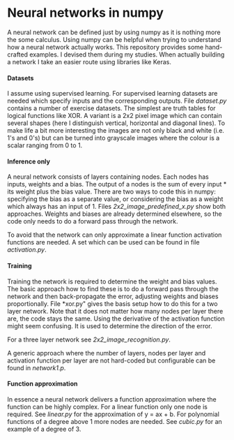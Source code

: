 # Neural networks in numpy

A neural network can be defined just by using numpy as it is nothing more the some calculus. Using numpy can be helpful when trying to understand how a neural network actually works. This repository provides some hand-crafted examples. I devised them during my studies. When actually building a network I take an easier route using libraries like Keras. 

#### Datasets
I assume using supervised learning. For supervised learning datasets are needed which specify inputs and the corresponding outputs. File *dataset.py* contains a number of exercise datasets. The simplest are truth tables for logical functions like XOR. A variant is a 2x2 pixel image which can contain several shapes (here I distinguish vertical, horizontal and diagonal lines). To make life a bit more interesting the images are not only black and white (i.e. 1's and 0's) but can be turned into grayscale images where the colour is a scalar ranging from 0 to 1.

#### Inference only
A neural network consists of layers containing nodes. Each nodes has inputs, weights and a bias. The output of a nodes is the sum of every input * its weight plus the bias value. There are two ways to code this in numpy: specifying the bias as a separate value, or considering the bias as a weight which always has an input of 1. Files *2x2_image_predefined_x.py* show both approaches. Weights and biases are already determined elsewhere, so the code only needs to do a forward pass through the network.

To avoid that the network can only approximate a linear function activation functions are needed. A set which can be used can be found in file *activation.py*.  

#### Training  
Training the network is required to determine the weight and bias values. The basic approach how to find these is to do a forward pass through the network and then back-propagate the error, adjusting weights and biases proportionally. File *xor.py" gives the basis setup how to do this for a two layer network. Note that it does not matter how many nodes per layer there are, the code stays the same. Using the derivative of the activation function might seem confusing. It is used to determine the direction of the error.

For a three layer network see *2x2_image_recognition.py*.

A generic approach where the number of layers, nodes per layer and activation function per layer are not hard-coded but configurable can be found in *network1.p*. 

#### Function approximation
In essence a neural network delivers a function approximation where the function can be highly complex. For a linear function only one node is required. See *linear.py* for the approximation of y = ax + b. For polynomial functions of a degree above 1 more nodes are needed. See *cubic.py* for an example of a degree of 3.
